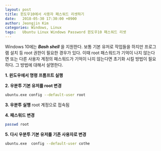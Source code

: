 ```yaml
---
layout: post
title: 윈도우10에서 사용자 패스워드 리셋하기
date:   2018-05-30 17:30:00 +0900
author: Jeongjin Kim
categories: Windows, Linux
tags:	Ubuntu Linux Windows Password 윈도우10 패스워드 리셋
---
```

Windows 10에는 _**Bash shell**_ 을 지원한다. 보통 기본 유저로 작업들을 하지만 프로그램 설치 등 root 권한이 필요한 경우가 있다. 이때 root 패스워드가 기억이 나지 않는다면 또는 다른 사용자 계정의 패스워드가 기억이 나지 않는다면 초기화 시킬 방법이 필요하다. 그 방법에 대해서 설명한다.

**1. 윈도우에서 명령 프롬프트 실행**

**2. 우분투 기본 유저를 root 변경**
```sh
ubuntu.exe config --default-user root
```
**3. 우분투 실행**
  root 계정으로 접속됨

**4. 패스워드 변경**
```sh
passwd root
```

**5. 다시 우분투 기본 유저를 기존 사용자로 변경**
```sh
ubuntu.exe  config --default-user cothe
```
